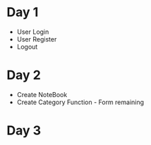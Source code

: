 # Day 1
- User Login 
- User Register
- Logout

# Day 2
- Create NoteBook
- Create Category Function - Form remaining

# Day 3

